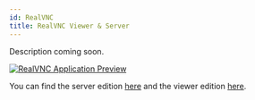 ```yaml
---
id: RealVNC
title: RealVNC Viewer & Server
---
```


Description coming soon.

[<img alt="RealVNC Application Preview" src="/img/RealVNC.png" />](https://brave.com)

You can find the server edition [here](https://www.realvnc.com/en/connect/download/vnc/) and the viewer edition [here](https://www.realvnc.com/en/connect/download/viewer/).